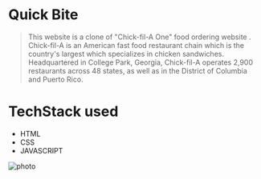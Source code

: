 # Quick Bite

> This website is a clone of "Chick-fil-A One" food ordering website . Chick-fil-A is an American fast food restaurant chain which is the country's largest which specializes in chicken sandwiches. Headquartered in College Park, Georgia, Chick-fil-A operates 2,900 restaurants across 48 states, as well as in the District of Columbia and Puerto Rico.

# TechStack used
+ HTML
+ CSS
+ JAVASCRIPT

![photo]()
